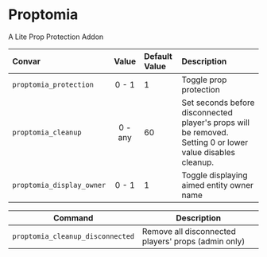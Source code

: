# Proptomia

A Lite Prop Protection Addon

| Convar | Value | Default Value | Description |
| :--- | :---: | :--- | :--- |
| `proptomia_protection` | 0 - 1 | 1 | Toggle prop protection |
| `proptomia_cleanup` | 0 - any | 60 | Set seconds before disconnected player's props will be removed. Setting 0 or lower value disables cleanup. |
| `proptomia_display_owner` | 0 - 1 | 1 | Toggle displaying aimed entity owner name |

| Command | Description |
| --- | --- |
| `proptomia_cleanup_disconnected` | Remove all disconnected players' props (admin only) |
